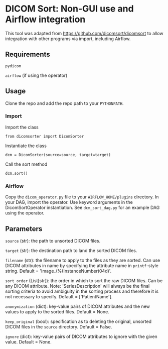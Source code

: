 # DICOM Sort: Non-GUI use and Airflow integration

This tool was adapted from https://github.com/dicomsort/dicomsort to allow integration with other programs via import, 
including Airflow. 


## Requirements

`pydicom`

`airflow` (if using the operator)

## Usage

Clone the repo and add the repo path to your `PYTHONPATH`.

### Import

Import the class

`from dicomsorter import DicomSorter`

Instantiate the class

`dcm = DicomSorter(source=source, target=target)`

Call the sort method

`dcm.sort()`

### Airflow

Copy the `dicom_operator.py` file to your `AIRFLOW_HOME/plugins` directory. In your DAG, import the operator. Use
keyword arguments in the DicomSortOperator instantiation. See `dcm_sort_dag.py` for an example DAG using the operator.


## Parameters

`source` (str): the path to unsorted DICOM files.

`target` (str): the destination path to land the sorted DICOM files.

`filename` (str): the filename to apply to the files as they are sorted. Can use DICOM attributes in name by specifying
the attribute name in `printf`-style string. Default = 'Image_(%(InstanceNumber)04d)'.

`sort_order` (List[str]): the order in which to sort the raw DICOM files. Can be any DICOM attribute. Note: 
'SeriesDescription' will always be the final sorting criteria to avoid ambiguity in the sorting process and therefore it 
is not necessary to specify. Default = ['PatientName'].

`anonymization` (dict): key-value pairs of DICOM attributes and the new values to apply to the sorted files. 
Default = None.

`keep_original` (bool): specification as to deleting the original, unsorted DICOM files in the `source` directory. 
Default = False. 

`ignore` (dict): key-value pairs of DICOM attributes to ignore with the given value. Default = None.
